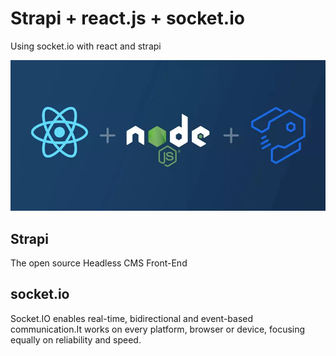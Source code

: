 # Strapi + react.js + socket.io

Using socket.io with react and strapi

![MIX IMAGE](/rsn.png?raw=true)

## Strapi

The open source Headless CMS Front-End 

## socket.io

Socket.IO enables real-time, bidirectional and event-based communication.It works on every platform, browser or device, focusing equally on reliability and speed.

